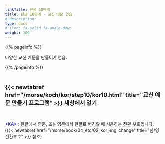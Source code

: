 ```yaml
---
linkTitle: 한글 10단계
title: 한글 10단계 - 교신 예문 연습
# description: 
type: docs
# icon: fa-solid fa-angle-down
weight: 100
---
```


{{% pageinfo %}}

다양한 교신 예문을 만들어서 연습.

{{% /pageinfo %}}

<br>

<b><span style="font-size:130%">{{< newtabref href="/morse/koch/kor/step10/kor10.html" title="교신 예문 만들기 프로그램" >}} 새창에서 열기</span></b>

<br>

<span style="color: blue;">&lt;KA&gt;</span> : 한글에서 영문, 또는 영문에서 한글로 변경할 때 사용하는 전환 부호입니다. ({{< newtabref href="/morse/book/04_etc/02_kor_eng_change" title="한/영 전환부호" >}} 참조)